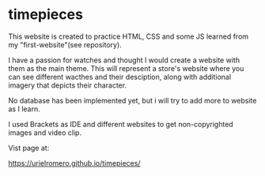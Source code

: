 # timepieces


This website is created to practice HTML, CSS and some JS learned from my "first-website"(see repository). 

I have a passion for watches and thought I would create a website with them as the main theme. This will represent a store's website where you can see different wacthes and their desciption, along with additional imagery that depicts their character. 

No database has been implemented yet, but i will try to add more to website as I learn.


I used Brackets as IDE and different websites to get non-copyrighted images and video clip. 


Vist page at:

https://urielromero.github.io/timepieces/




